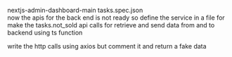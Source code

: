 nextjs-admin-dashboard-main tasks.spec.json  
now the apis for the back end is not ready so define the service in a file for make the tasks.not_sold 
api calls for retrieve and send data from and to backend using ts function

write the http calls using axios but comment it and return a fake data 